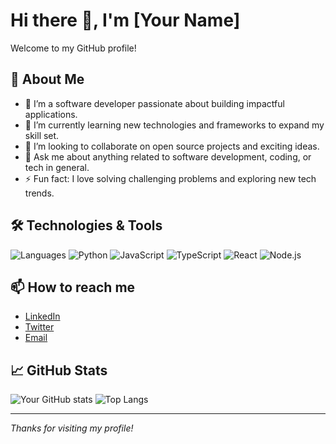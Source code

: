 # Hi there 👋, I'm [Your Name]

Welcome to my GitHub profile!

## 🚀 About Me

- 🔭 I’m a software developer passionate about building impactful applications.
- 🌱 I’m currently learning new technologies and frameworks to expand my skill set.
- 👯 I’m looking to collaborate on open source projects and exciting ideas.
- 💬 Ask me about anything related to software development, coding, or tech in general.
- ⚡ Fun fact: I love solving challenging problems and exploring new tech trends.

## 🛠️ Technologies & Tools

![Languages](https://img.shields.io/badge/-Languages-333333?style=flat-square)
![Python](https://img.shields.io/badge/Python-3776AB?style=flat-square&logo=python&logoColor=white)
![JavaScript](https://img.shields.io/badge/JavaScript-F7DF1E?style=flat-square&logo=javascript&logoColor=black)
![TypeScript](https://img.shields.io/badge/TypeScript-3178C6?style=flat-square&logo=typescript&logoColor=white)
![React](https://img.shields.io/badge/React-20232A?style=flat-square&logo=react&logoColor=61DAFB)
![Node.js](https://img.shields.io/badge/Node.js-339933?style=flat-square&logo=node.js&logoColor=white)
<!-- Add more badges for your favorite tools and languages -->

## 📫 How to reach me

- [LinkedIn](https://linkedin.com/in/yourusername)
- [Twitter](https://twitter.com/yourusername)
- [Email](mailto:your@email.com)

## 📈 GitHub Stats

![Your GitHub stats](https://github-readme-stats.vercel.app/api?username=yourusername&show_icons=true&hide_title=true&count_private=true&hide=prs&theme=radical)
![Top Langs](https://github-readme-stats.vercel.app/api/top-langs/?username=yourusername&layout=compact&theme=radical)

---

*Thanks for visiting my profile!*
